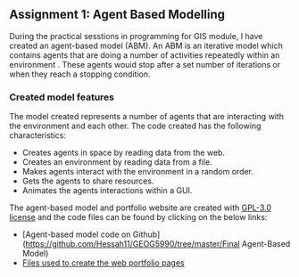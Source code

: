 
## Assignment 1: Agent Based Modelling
During the practical sesstions in programming for GIS module, I have created an agent-based model (ABM). An ABM 
is an iterative model which contains agents that are doing a number of activities repeatedly within an environment .
These agents wouid stop after a set number of iterations or when they reach a stopping condition.

### Created model features
The model created represents a number of agents that are interacting with the environment and each other.
The code created has the following characteristics:
  * Creates agents in space by reading data from the web.
  * Creates an environment by reading data from a file.
  * Makes agents interact with the environment in a random order.
  * Gets the agents to share resources.
  * Animates the agents interactions within a GUI.
  
The agent-based model and portfolio website are created with [GPL-3.0 license](https://github.com/Hessah11/GEOG5990/tree/master/LICENSE) and the code files can be found by clicking on the below links:

 * [Agent-based model code on Github](https://github.com/Hessah11/GEOG5990/tree/master/Final Agent-Based Model)
 * [Files used to create the web portfolio pages](https://github.com/Hessah11/Hessah11.github.io) 


